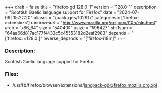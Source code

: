 +++
draft = false
title = "firefox-gd 128.0-1"
version = "128.0-1"
description = "Scottish Gaelic language support for Firefox"
date = "2024-07-09T15:22:20"
aliases = "/packages/102917"
categories = ['firefox-extensions']
upstreamurl = "http://www.mozilla.org/projects/l10n/mlp.html"
arch = "x86_64"
size = "540400"
usize = "596427"
sha1sum = "64aa66d817ac177f4433c5c45553182d2eaf2983"
depends = "['firefox>=128.0']"
reverse_depends = "['firefox-i18n']"
+++
### Description: 
Scottish Gaelic language support for Firefox

### Files: 
* /usr/lib/firefox/browser/extensions/langpack-gd@firefox.mozilla.org.xpi
